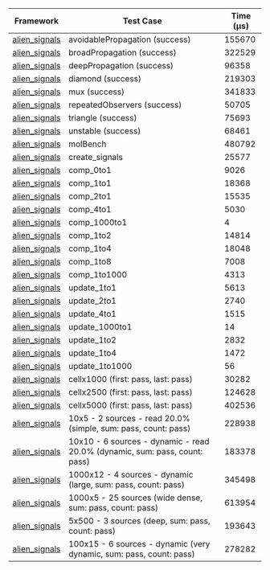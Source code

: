 | Framework | Test Case | Time (μs) |
| --- | --- | --- |
| [alien_signals](https://github.com/medz/alien-signals-dart) | avoidablePropagation (success) | 155670 |
| [alien_signals](https://github.com/medz/alien-signals-dart) | broadPropagation (success) | 322529 |
| [alien_signals](https://github.com/medz/alien-signals-dart) | deepPropagation (success) | 96358 |
| [alien_signals](https://github.com/medz/alien-signals-dart) | diamond (success) | 219303 |
| [alien_signals](https://github.com/medz/alien-signals-dart) | mux (success) | 341833 |
| [alien_signals](https://github.com/medz/alien-signals-dart) | repeatedObservers (success) | 50705 |
| [alien_signals](https://github.com/medz/alien-signals-dart) | triangle (success) | 75693 |
| [alien_signals](https://github.com/medz/alien-signals-dart) | unstable (success) | 68461 |
| [alien_signals](https://github.com/medz/alien-signals-dart) | molBench | 480792 |
| [alien_signals](https://github.com/medz/alien-signals-dart) | create_signals | 25577 |
| [alien_signals](https://github.com/medz/alien-signals-dart) | comp_0to1 | 9026 |
| [alien_signals](https://github.com/medz/alien-signals-dart) | comp_1to1 | 18368 |
| [alien_signals](https://github.com/medz/alien-signals-dart) | comp_2to1 | 15535 |
| [alien_signals](https://github.com/medz/alien-signals-dart) | comp_4to1 | 5030 |
| [alien_signals](https://github.com/medz/alien-signals-dart) | comp_1000to1 | 4 |
| [alien_signals](https://github.com/medz/alien-signals-dart) | comp_1to2 | 14814 |
| [alien_signals](https://github.com/medz/alien-signals-dart) | comp_1to4 | 18048 |
| [alien_signals](https://github.com/medz/alien-signals-dart) | comp_1to8 | 7008 |
| [alien_signals](https://github.com/medz/alien-signals-dart) | comp_1to1000 | 4313 |
| [alien_signals](https://github.com/medz/alien-signals-dart) | update_1to1 | 5613 |
| [alien_signals](https://github.com/medz/alien-signals-dart) | update_2to1 | 2740 |
| [alien_signals](https://github.com/medz/alien-signals-dart) | update_4to1 | 1515 |
| [alien_signals](https://github.com/medz/alien-signals-dart) | update_1000to1 | 14 |
| [alien_signals](https://github.com/medz/alien-signals-dart) | update_1to2 | 2832 |
| [alien_signals](https://github.com/medz/alien-signals-dart) | update_1to4 | 1472 |
| [alien_signals](https://github.com/medz/alien-signals-dart) | update_1to1000 | 56 |
| [alien_signals](https://github.com/medz/alien-signals-dart) | cellx1000 (first: pass, last: pass) | 30282 |
| [alien_signals](https://github.com/medz/alien-signals-dart) | cellx2500 (first: pass, last: pass) | 124628 |
| [alien_signals](https://github.com/medz/alien-signals-dart) | cellx5000 (first: pass, last: pass) | 402536 |
| [alien_signals](https://github.com/medz/alien-signals-dart) | 10x5 - 2 sources - read 20.0% (simple, sum: pass, count: pass) | 228938 |
| [alien_signals](https://github.com/medz/alien-signals-dart) | 10x10 - 6 sources - dynamic - read 20.0% (dynamic, sum: pass, count: pass) | 183378 |
| [alien_signals](https://github.com/medz/alien-signals-dart) | 1000x12 - 4 sources - dynamic (large, sum: pass, count: pass) | 345498 |
| [alien_signals](https://github.com/medz/alien-signals-dart) | 1000x5 - 25 sources (wide dense, sum: pass, count: pass) | 613954 |
| [alien_signals](https://github.com/medz/alien-signals-dart) | 5x500 - 3 sources (deep, sum: pass, count: pass) | 193643 |
| [alien_signals](https://github.com/medz/alien-signals-dart) | 100x15 - 6 sources - dynamic (very dynamic, sum: pass, count: pass) | 278282 |
